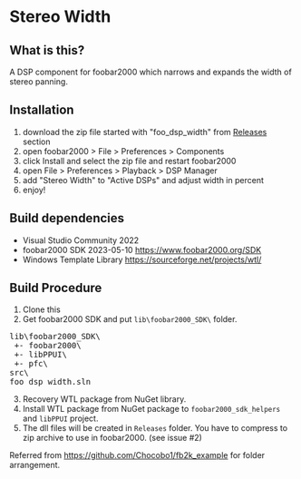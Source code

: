 # Stereo Width

## What is this?
A DSP component for foobar2000 which narrows and expands the width of stereo panning.

## Installation
1. download the zip file started with "foo_dsp_width" from [Releases](https://github.com/h1data/foo_dsp_width/releases/latest) section 
2. open foobar2000 > File > Preferences > Components
3. click Install and select the zip file and restart foobar2000
4. open File > Preferences > Playback > DSP Manager
5. add "Stereo Width" to "Active DSPs" and adjust width in percent
6. enjoy!

## Build dependencies
- Visual Studio Community 2022
- foobar2000 SDK 2023-05-10 https://www.foobar2000.org/SDK
- Windows Template Library https://sourceforge.net/projects/wtl/

## Build Procedure
1. Clone this
2. Get foobar2000 SDK and put `lib\foobar2000_SDK\` folder.
<pre>
lib\foobar2000_SDK\
 +- foobar2000\
 +- libPPUI\
 +- pfc\
src\
foo_dsp_width.sln
</pre>
3. Recovery WTL package from NuGet library.
4. Install WTL package from NuGet package to `foobar2000_sdk_helpers` and `libPPUI` project.
5. The dll files will be created in `Releases` folder. You have to compress to zip archive to use in foobar2000. (see issue #2)

Referred from https://github.com/Chocobo1/fb2k_example for folder arrangement.
